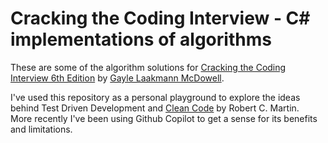 # Cracking the Coding Interview - C# implementations of algorithms

These are some of the algorithm solutions for [Cracking the Coding Interview 6th Edition](http://www.amazon.com/Cracking-Coding-Interview-6th-Edition/dp/0984782850) by [Gayle Laakmann McDowell](http://www.gayle.com/).

I've used this repository as a personal playground to explore the ideas behind Test Driven Development and [Clean Code](https://www.amazon.com/Clean-Code-Handbook-Software-Craftsmanship/dp/0132350882) by Robert C. Martin.  
More recently I've been using Github Copilot to get a sense for its benefits and limitations.
